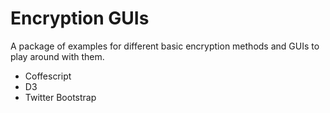 # Encryption GUIs

A package of examples for different basic encryption methods and GUIs to play around with them.

- Coffescript
- D3
- Twitter Bootstrap